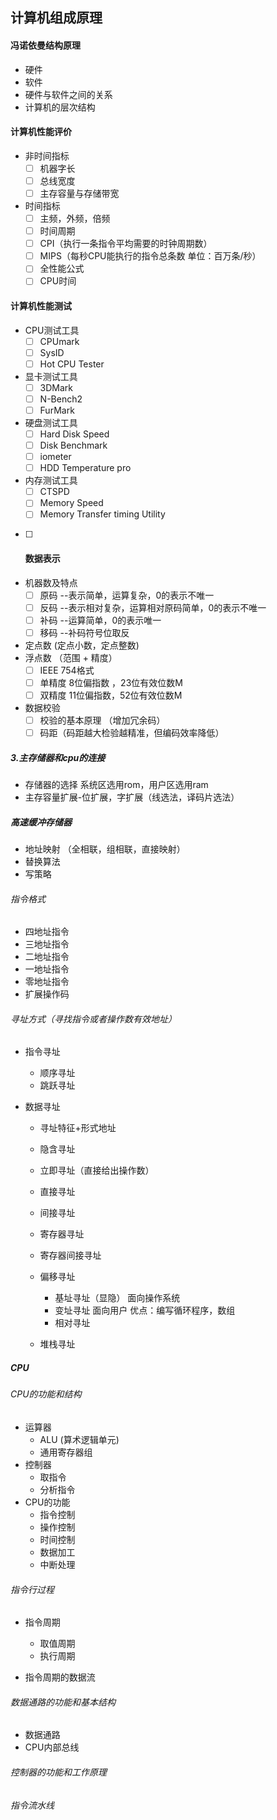 ## 计算机组成原理

#### 冯诺依曼结构原理

- 硬件
- 软件
- 硬件与软件之间的关系
- 计算机的层次结构

#### 计算机性能评价

- 非时间指标
  - [ ] 机器字长
  - [ ] 总线宽度
  - [ ] 主存容量与存储带宽

- 时间指标
  - [ ] 主频，外频，倍频
  - [ ] 时间周期
  - [ ] CPI（执行一条指令平均需要的时钟周期数）
  - [ ] MIPS（每秒CPU能执行的指令总条数 单位：百万条/秒）
  - [ ] 全性能公式
  - [ ] CPU时间

#### 计算机性能测试

- CPU测试工具
  - [ ] CPUmark
  - [ ] SysID
  - [ ] Hot  CPU  Tester

- 显卡测试工具
  - [ ] 3DMark
  - [ ] N-Bench2
  - [ ] FurMark

- 硬盘测试工具
  - [ ] Hard Disk Speed
  - [ ] Disk Benchmark
  - [ ] iometer
  - [ ] HDD Temperature pro

- 内存测试工具
  - [ ] CTSPD
  - [ ] Memory Speed
  - [ ] Memory Transfer timing Utility

- [ ] #### 数据表示

- 机器数及特点
  - [ ] 原码   --表示简单，运算复杂，0的表示不唯一
  - [ ] 反码   --表示相对复杂，运算相对原码简单，0的表示不唯一
  - [ ] 补码   --运算简单，0的表示唯一
  - [ ] 移码   --补码符号位取反

- 定点数  (定点小数，定点整数)
- 浮点数 （范围 + 精度）
  - [ ] IEEE 754格式   
  - [ ] 单精度  8位偏指数 ，23位有效位数M
  - [ ] 双精度  11位偏指数，52位有效位数M

- 数据校验
  - [ ] 校验的基本原理 （增加冗余码）
  - [ ] 码距（码距越大检验越精准，但编码效率降低）

##### 3.主存储器和cpu的连接

- 存储器的选择    系统区选用rom，用户区选用ram
- 主存容量扩展-位扩展，字扩展（线选法，译码片选法）

##### 高速缓冲存储器

- 地址映射 （全相联，组相联，直接映射）
- 替换算法 
- 写策略

###### 指令格式

- 四地址指令
- 三地址指令
- 二地址指令
- 一地址指令
- 零地址指令
- 扩展操作码

###### 寻址方式（寻找指令或者操作数有效地址）   

- 指令寻址
  - 顺序寻址
  - 跳跃寻址

- 数据寻址

  - 寻址特征+形式地址
  - 隐含寻址
  - 立即寻址（直接给出操作数）
  - 直接寻址
  - 间接寻址
  - 寄存器寻址
  - 寄存器间接寻址
  - 偏移寻址
    - 基址寻址（显隐）  面向操作系统
    - 变址寻址      面向用户 优点：编写循环程序，数组
    - 相对寻址

  - 堆栈寻址

##### CPU

###### CPU的功能和结构

- 运算器
  - ALU  (算术逻辑单元)
  - 通用寄存器组
- 控制器
  - 取指令
  - 分析指令
- CPU的功能
  - 指令控制
  - 操作控制
  - 时间控制
  - 数据加工
  - 中断处理

###### 指令行过程

- 指令周期
  - 取值周期
  - 执行周期

- 指令周期的数据流

###### 数据通路的功能和基本结构

- 数据通路
- CPU内部总线

###### 控制器的功能和工作原理

###### 指令流水线